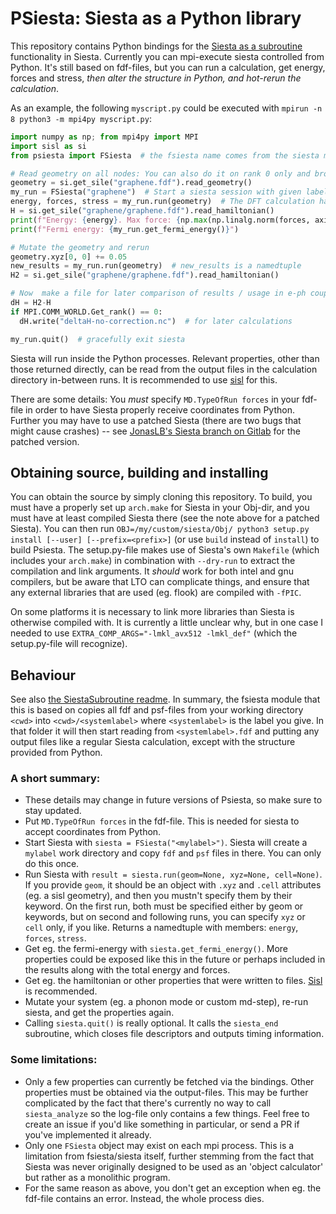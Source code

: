 # PSiesta: Siesta as a Python library

This repository contains Python bindings for the [Siesta as a subroutine](https://gitlab.com/siesta-project/siesta/tree/master/Util/SiestaSubroutine) functionality in Siesta.
Currently you can mpi-execute siesta controlled from Python.
It's still based on fdf-files, but you can run a calculation, get energy, forces and stress, *then alter the structure in Python, and hot-rerun the calculation*.

As an example, the following `myscript.py` could be executed with `mpirun -n 8 python3 -m mpi4py myscript.py`:

```python
import numpy as np; from mpi4py import MPI
import sisl as si
from psiesta import FSiesta  # the fsiesta name comes from the siesta module that its built on

# Read geometry on all nodes: You can also do it on rank 0 only and broadcast with mpi4py
geometry = si.get_sile("graphene.fdf").read_geometry()
my_run = FSiesta("graphene")  # Start a siesta session with given label.fdf. Uses comm_world by default
energy, forces, stress = my_run.run(geometry)  # The DFT calculation happens here
H = si.get_sile("graphene/graphene.fdf").read_hamiltonian()
print(f"Energy: {energy}. Max force: {np.max(np.linalg.norm(forces, axis=1))}")
print(f"Fermi energy: {my_run.get_fermi_energy()}")

# Mutate the geometry and rerun
geometry.xyz[0, 0] += 0.05
new_results = my_run.run(geometry)  # new_results is a namedtuple
H2 = si.get_sile("graphene/graphene.fdf").read_hamiltonian()

# Now  make a file for later comparison of results / usage in e-ph coupling calculation?
dH = H2-H
if MPI.COMM_WORLD.Get_rank() == 0:
  dH.write("deltaH-no-correction.nc")  # for later calculations

my_run.quit()  # gracefully exit siesta
```

Siesta will run inside the Python processes.
Relevant properties, other than those returned directly, can be read from the output files in the calculation directory in-between runs.
It is recommended to use [sisl](https://github.com/zerothi/sisl) for this.

There are some details: You *must* specify `MD.TypeOfRun forces` in your fdf-file in order to have Siesta properly receive coordinates from Python.
Further you may have to use a patched Siesta (there are two bugs that might cause crashes) -- see [JonasLB's Siesta branch on Gitlab](gitlab.com/jonaslb/siesta) for the patched version.


## Obtaining source, building and installing
You can obtain the source by simply cloning this repository.
To build, you must have a properly set up `arch.make` for Siesta in your Obj-dir, and you must have at least compiled Siesta there (see the note above for a patched Siesta).
You can then run `OBJ=/my/custom/siesta/Obj/ python3 setup.py install [--user] [--prefix=<prefix>]` (or use `build` instead of `install`) to build Psiesta.
The setup.py-file makes use of Siesta's own `Makefile` (which includes your `arch.make`) in combination with `--dry-run` to extract the compilation and link arguments.
It *should* work for both intel and gnu compilers, but be aware that LTO can complicate things, and ensure that any external libraries that are used (eg. flook) are compiled with `-fPIC`.

On some platforms it is necessary to link more libraries than Siesta is otherwise compiled with. It is currently a little unclear why, but in one case I needed to use `EXTRA_COMP_ARGS="-lmkl_avx512 -lmkl_def"` (which the setup.py-file will recognize).

## Behaviour
See also [the SiestaSubroutine readme](https://gitlab.com/siesta-project/siesta/tree/master/Util/SiestaSubroutine/README).
In summary, the fsiesta module that this is based on copies all fdf and psf-files from your working directory `<cwd>` into `<cwd>/<systemlabel>` where `<systemlabel>` is the label you give.
In that folder it will then start reading from `<systemlabel>.fdf` and putting any output files like a regular Siesta calculation, except with the structure provided from Python.

### A short summary:

* These details may change in future versions of Psiesta, so make sure to stay updated.
* Put `MD.TypeOfRun forces` in the fdf-file. This is needed for siesta to accept coordinates from Python.
* Start Siesta with `siesta = FSiesta("<mylabel>")`. Siesta will create a `mylabel` work directory and copy `fdf` and `psf` files in there. You can only do this once.
* Run Siesta with `result = siesta.run(geom=None, xyz=None, cell=None)`. If you provide `geom`, it should be an object with `.xyz` and `.cell` attributes (eg. a sisl geometry), and then you mustn't specify them by their keyword. On the first run, both must be specified either by geom or keywords, but on second and following runs, you can specify `xyz` or `cell` only, if you like. Returns a namedtuple with members: `energy`, `forces`, `stress`.
* Get eg. the fermi-energy with `siesta.get_fermi_energy()`. More properties could be exposed like this in the future or perhaps included in the results along with the total energy and forces.
* Get eg. the hamiltonian or other properties that were written to files. [Sisl](https://github.com/zerothi/sisl) is recommended.
* Mutate your system (eg. a phonon mode or custom md-step), re-run siesta, and get the properties again.
* Calling `siesta.quit()` is really optional. It calls the `siesta_end` subroutine, which closes file descriptors and outputs timing information.

### Some limitations:

* Only a few properties can currently be fetched via the bindings. Other properties must be obtained via the output-files. This may be further complicated by the fact that there's currently no way to call `siesta_analyze` so the log-file only contains a few things. Feel free to create an issue if you'd like something in particular, or send a PR if you've implemented it already.
* Only one `FSiesta` object may exist on each mpi process. This is a limitation from fsiesta/siesta itself, further stemming from the fact that Siesta was never originally designed to be used as an 'object calculator' but rather as a monolithic program.
* For the same reason as above, you don't get an exception when eg. the fdf-file contains an error. Instead, the whole process dies.
